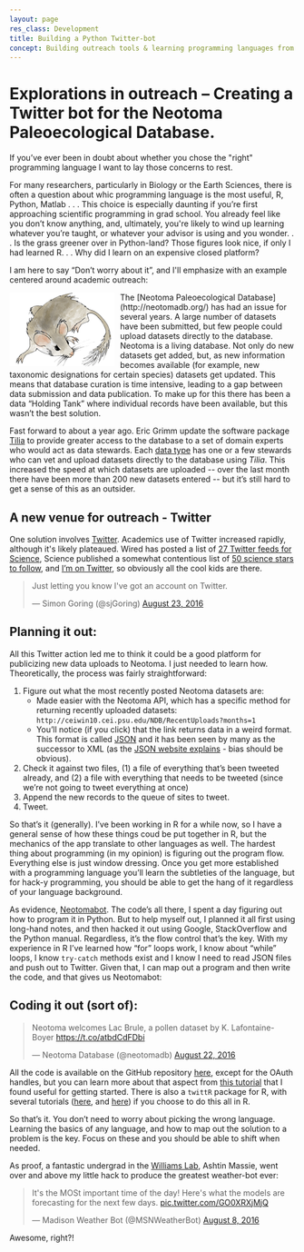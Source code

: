 ```yaml
---
layout: page
res_class: Development
title: Building a Python Twitter-bot
concept: Building outreach tools & learning programming languages from concepts.
---
```


# Explorations in outreach – Creating a Twitter bot for the Neotoma Paleoecological Database.

If you’ve ever been in doubt about whether you chose the "right" programming language I want to lay those concerns to rest.

For many researchers, particularly in Biology or the Earth Sciences, there is often a question about whic programming language is the most useful, R, Python, Matlab . . .  This choice is especially daunting if you’re first approaching scientific programming in grad school.  You already feel like you don’t know anything, and, ultimately, you're likely to wind up learning whatever you’re taught, or whatever your advisor is using and you wonder. . . Is the grass greener over in Python-land? Those figures look nice, if only I had learned R. . . Why did I learn on an expensive closed platform?

I am here to say “Don’t worry about it”, and I'll emphasize with an example centered around academic outreach:

<img src="/images/Packrat.png" style="float:left; margin-right:10px">
The [Neotoma Paleoecological Database](http://neotomadb.org/) has had an issue for several years.  A large number of datasets have been submitted, but few people could upload datasets directly to the database.  Neotoma is a living database.  Not only do new datasets get added, but, as new information becomes available (for example, new taxonomic designations for certain species) datasets get updated.  This means that database curation is time intensive, leading to a gap between data submission and data publication.  To make up for this there has been a data “Holding Tank” where individual records have been available, but this wasn’t the best solution.

Fast forward to about a year ago. Eric Grimm update the software package [Tilia](http://tiliait.com) to provide greater access to the database to a set of domain experts who would act as data stewards.  Each [data type](http://neotomadb.org/data) has one or a few stewards who can vet and upload datasets directly to the database using *Tilia*. This increased the speed at which datasets are uploaded -- over the last month there have been more than 200 new datasets entered -- but it’s still hard to get a sense of this as an outsider.

## A new venue for outreach - Twitter

One solution involves [Twitter](http://twitter.com). Academics use of Twitter increased rapidly, although it's likely plateaued.  Wired has posted a list of [27 Twitter feeds for Science](http://www.wired.com/2015/08/the-new-cultural-literacy-science-feeds/), Science published a somewhat contentious list of [50 science stars to follow](http://www.sciencemag.org/news/2014/09/top-50-science-stars-twitter), and [I’m on Twitter](http://twitter.com/sjGoring), so obviously all the cool kids are there. 

<blockquote class="twitter-tweet" data-lang="en"><p lang="en" dir="ltr">Just letting you know I&#39;ve got an account on Twitter.</p>&mdash; Simon Goring (@sjGoring) <a href="https://twitter.com/sjGoring/status/767948864737325056">August 23, 2016</a></blockquote>
<script async src="//platform.twitter.com/widgets.js" charset="utf-8"></script>

## Planning it out:

All this Twitter action led me to think it could be a good platform for publicizing new data uploads to Neotoma. I just needed to learn how. Theoretically, the process was fairly straightforward:

1. Figure out what the most recently posted Neotoma datasets are:
	* Made easier with the Neotoma API, which has a specific method for returning recently uploaded datasets: `http://ceiwin10.cei.psu.edu/NDB/RecentUploads?months=1`
	* You’ll notice (if you click) that the link returns data in a weird format.  This format is called [JSON](http://www.json.org/) and it has been seen by many as the successor to XML (as the [JSON website explains](http://www.json.org/xml.html) - bias should be obvious).
2. Check it against two files, (1) a file of everything that’s been tweeted already, and (2) a file with everything that needs to be tweeted (since we’re not going to tweet everything at once)
3. Append the new records to the queue of sites to tweet.
4. Tweet.

So that’s it (generally).  I’ve been working in R for a while now, so I have a general sense of how these things coud be put together in R, but the mechanics of the app translate to other languages as well. The hardest thing about programming (in my opinion) is figuring out the program flow. Everything else is just window dressing. Once you get more established with a programming language you’ll learn the subtleties of the language, but for hack-y programming, you should be able to get the hang of it regardless of your language background.

As evidence, [Neotomabot](https://github.com/SimonGoring/NeotomaBot/). The code’s all there, I spent a day figuring out how to program it in Python. But to help myself out, I planned it all first using long-hand notes, and then hacked it out using Google, StackOverflow and the Python manual. Regardless, it’s the flow control that’s the key. With my experience in R I’ve learned how “for” loops work, I know about “while” loops, I know `try-catch` methods exist and I know I need to read JSON files and push out to Twitter. Given that, I can map out a program and then write the code, and that gives us Neotomabot:

## Coding it out (sort of):

<blockquote class="twitter-tweet" data-lang="en"><p lang="en" dir="ltr">Neotoma welcomes Lac Brule, a pollen dataset by K. Lafontaine-Boyer <a href="https://t.co/atbdCdFDbi">https://t.co/atbdCdFDbi</a></p>&mdash; Neotoma Database (@neotomadb) <a href="https://twitter.com/neotomadb/status/767829739721465856">August 22, 2016</a></blockquote>
<script async src="//platform.twitter.com/widgets.js" charset="utf-8"></script>

All the code is available on the GitHub repository [here](https://github.com/SimonGoring/neotomabot), except for the OAuth handles, but you can learn more about that aspect from [this tutorial](http://www.dototot.com/how-to-write-a-twitter-bot-with-python-and-tweepy/) that I found useful for getting started.  There is also a `twittR` package for R, with several tutorials ([here](http://davetang.org/muse/2013/04/06/using-the-r_twitter-package/), and [here](http://www.r-bloggers.com/getting-started-with-twitter-in-r/)) if you choose to do this all in R.

So that’s it.  You don’t need to worry about picking the wrong language. Learning the basics of any language, and how to map out the solution to a problem is the key.  Focus on these and you should be able to shift when needed.

As proof, a fantastic undergrad in the [Williams Lab](http://www.geography.wisc.edu/faculty/williams/lab/), Ashtin Massie, went over and above my little hack to produce the greatest weather-bot ever:

<blockquote class="twitter-tweet" data-lang="en"><p lang="en" dir="ltr">It&#39;s the MOSt important time of the day! Here&#39;s what the models are forecasting for the next few days. <a href="https://t.co/GO0XRXjMjQ">pic.twitter.com/GO0XRXjMjQ</a></p>&mdash; Madison Weather Bot (@MSNWeatherBot) <a href="https://twitter.com/MSNWeatherBot/status/762762950004269056">August 8, 2016</a></blockquote>
<script async src="//platform.twitter.com/widgets.js" charset="utf-8"></script>

Awesome, right?!